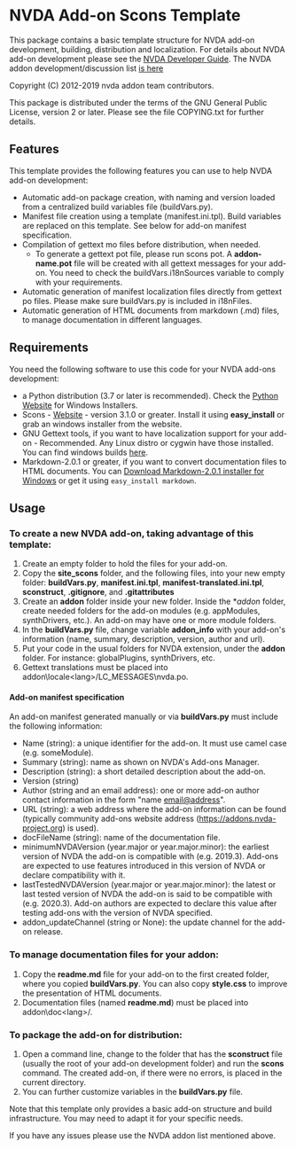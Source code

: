 # NVDA Add-on Scons Template #

This package contains a basic template structure for NVDA add-on development, building, distribution and localization.
For details about NVDA add-on development please see the [NVDA Developer Guide](http://www.nvda-project.org/documentation/developerGuide.html).
The NVDA addon development/discussion list [is here](https://nvda-addons.groups.io/g/nvda-addons)

Copyright (C) 2012-2019 nvda addon team contributors.

This package is distributed under the terms of the GNU General Public License, version 2 or later. Please see the file COPYING.txt for further details.

## Features

This template provides the following features you can use to help NVDA add-on development:

* Automatic add-on package creation, with naming and version loaded from a centralized build variables file (buildVars.py).
* Manifest file creation using a template (manifest.ini.tpl). Build variables are replaced on this template. See below for add-on manifest specification.
* Compilation of gettext mo files before distribution, when needed.
	* To generate a gettext pot file, please run scons pot. A **addon-name.pot** file will be created with all gettext messages for your add-on. You need to check the buildVars.i18nSources variable to comply with your requirements.
* Automatic generation of manifest localization files directly from gettext po files. Please make sure buildVars.py is included in i18nFiles.
* Automatic generation of HTML documents from markdown (.md) files, to manage documentation in different languages.

## Requirements

You need the following software to use this code for your NVDA add-ons development:

* a Python distribution (3.7 or later is recommended). Check the [Python Website](http://www.python.org) for Windows Installers.
* Scons - [Website](http://www.scons.org/) - version 3.1.0 or greater. Install it using **easy_install** or grab an windows installer from the website.
* GNU Gettext tools, if you want to have localization support for your add-on - Recommended. Any Linux distro or cygwin have those installed. You can find windows builds [here](http://gnuwin32.sourceforge.net/downlinks/gettext.php).
* Markdown-2.0.1 or greater, if you want to convert documentation files to HTML documents. You can [Download Markdown-2.0.1 installer for Windows](https://pypi.python.org/pypi/Markdown/2.0.1) or get it using `easy_install markdown`.

## Usage

### To create a new NVDA add-on, taking advantage of this template:

1. Create an empty folder to hold the files for your add-on.
2. Copy the **site_scons** folder, and the following files, into your new empty folder: **buildVars.py**, **manifest.ini.tpl**, **manifest-translated.ini.tpl**, **sconstruct**, **.gitignore**, and **.gitattributes**
3. Create an **addon** folder inside your new folder. Inside the **addon* folder, create needed folders for the add-on modules (e.g. appModules, synthDrivers, etc.). An add-on may have one or more module folders.
4. In the **buildVars.py** file, change variable **addon_info** with your add-on's information (name, summary, description, version, author and url).
5. Put your code in the usual folders for NVDA extension, under the **addon** folder. For instance: globalPlugins, synthDrivers, etc.
6. Gettext translations must be placed into addon\locale\<lang>/LC_MESSAGES\nvda.po. 

#### Add-on manifest specification

An add-on manifest generated manually or via **buildVars.py** must include the following information:

* Name (string): a unique identifier for the add-on. It must use camel case (e.g. someModule).
* Summary (string): name as shown on NVDA's Add-ons Manager.
* Description (string): a short detailed description about the add-on.
* Version (string)
* Author (string and an email address): one or more add-on author contact information in the form "name <email@address>".
* URL (string): a web address where the add-on information can be found (typically community add-ons website address (https://addons.nvda-project.org) is used).
* docFileName (string): name of the documentation file.
* minimumNVDAVersion (year.major or year.major.minor): the earliest version of NVDA the add-on is compatible with (e.g. 2019.3). Add-ons are expected to use features introduced in this version of NVDA or declare compatibility with it.
* lastTestedNVDAVersion (year.major or year.major.minor): the latest or last tested version of NVDA the add-on is said to be compatible with (e.g. 2020.3). Add-on authors are expected to declare this value after testing add-ons with the version of NVDA specified.
* addon_updateChannel (string or None): the update channel for the add-on release.

### To manage documentation files for your addon:

1. Copy the **readme.md** file for your add-on to the first created folder, where you copied **buildVars.py**. You can also copy **style.css** to improve the presentation of HTML documents.
2. Documentation files (named **readme.md**) must be placed into addon\doc\<lang>/.

### To package the add-on for distribution:

1. Open a command line, change to the folder that has the **sconstruct** file (usually the root of your add-on development folder) and run the **scons** command. The created add-on, if there were no errors, is placed in the current directory.
2. You can further customize variables in the **buildVars.py** file.

Note that this template only provides a basic add-on structure and build infrastructure. You may need to adapt it for your specific needs.

If you have any issues please use the NVDA addon list mentioned above.
